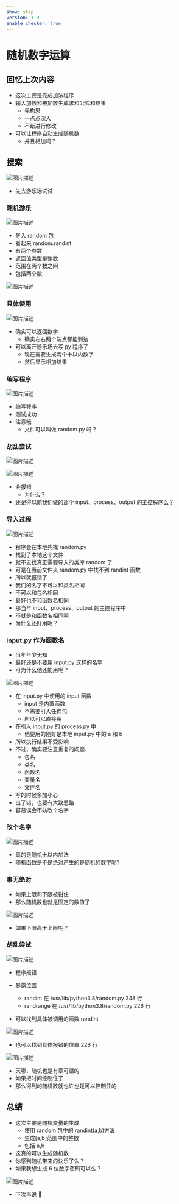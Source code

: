 ```yaml
---
show: step
version: 1.0
enable_checker: true
---
```


# 随机数字运算

## 回忆上次内容

- 这次主要是完成加法程序
- 输入加数和被加数生成求和公式和结果
  - 先构思
  - 一点点深入
  - 不断进行修改
- 可以让程序自动生成随机数
  - 并且相加吗？

## 搜索

![图片描述](https://doc.shiyanlou.com/courses/uid1190679-20210818-1629255262460)

- 先去游乐场试试

### 随机游乐

![图片描述](https://doc.shiyanlou.com/courses/uid1190679-20210818-1629255443447)

- 导入 random 包
- 看起来 random.randint
- 有两个参数
- 返回值类型是整数
- 范围在两个数之间
- 包括两个数

![图片描述](https://doc.shiyanlou.com/courses/uid1190679-20210818-1629255483601)

### 具体使用

![图片描述](https://doc.shiyanlou.com/courses/uid1190679-20210818-1629255612885)

- 确实可以返回数字
  - 确实左右两个端点都能到达
- 可以离开游乐场去写 py 程序了
  - 现在需要生成两个十以内数字
  - 然后显示相加结果

### 编写程序

![图片描述](https://doc.shiyanlou.com/courses/uid1190679-20210818-1629255866380)

- 编写程序
- 测试成功
- 注意哦
  - 文件可以叫做 random.py 吗？

### 胡乱尝试

![图片描述](https://doc.shiyanlou.com/courses/uid1190679-20211105-1636078105613)

![图片描述](https://doc.shiyanlou.com/courses/uid1190679-20211105-1636078181236)

- 会报错
  - 为什么？
- 还记得以前我们做的那个 input、process、output 的主控程序么？

### 导入过程

![图片描述](https://doc.shiyanlou.com/courses/uid1190679-20211105-1636078312943)

- 程序会在本地先找 random.py
- 找到了本地这个文件
- 就不去找真正需要导入的类库 random 了
- 可是在当前文件夹 random.py 中找不到 randint 函数
- 所以就报错了
- 我们的名字不可以和类名相同
- 不可以和包名相同
- 最好也不和函数名相同
- 那当年 input、process、output 的主控程序中
- 不就是和函数名相同啊
- 为什么还好用呢？

### input.py 作为函数名

- 当年年少无知
- 最好还是不要用 input.py 这样的名字
- 可为什么他还能用呢？

![图片描述](https://doc.shiyanlou.com/courses/uid1190679-20210816-1629055177742)

- 在 input.py 中使用的 input 函数
  - input 是内置函数
  - 不需要引入任何包
  - 所以可以直接用
- 在引入 input.py 的 process.py 中
  - 他要用的刚好是本地 input.py 中的 a 和 b
- 所以执行结果不受影响
- 不过，确实要注意重复的问题、
  - 包名
  - 类名
  - 函数名
  - 变量名
  - 文件名
- 写的时候多加小心
- 出了错，也要有大致思路
- 容易误会不妨改个名字

### 改个名字

![图片描述](https://doc.shiyanlou.com/courses/uid1190679-20210818-1629255891300)

- 真的是随机十以内加法
- 随机函数是不是绝对产生的是随机的数字呢?

### 事无绝对

- 如果上限和下限被钳住
- 那么随机数也就是固定的数值了

![图片描述](https://doc.shiyanlou.com/courses/uid1190679-20210820-1629425492093)

- 如果下限高于上限呢？

### 胡乱尝试

![图片描述](https://doc.shiyanlou.com/courses/uid1190679-20210820-1629425590340)

- 程序报错
- 暴露位置

  - randint 在 /usr/lib/python3.8/random.py 248 行
  - randrange 在 /usr/lib/python3.8/random.py 226 行

- 可以找到具体被调用的函数 randint

![图片描述](https://doc.shiyanlou.com/courses/uid1190679-20210820-1629425775893)

- 也可以找到具体报错的位置 226 行

![图片描述](https://doc.shiyanlou.com/courses/uid1190679-20210820-1629425785844)

- 天哪，随机也是有章可循的
- 如果把时间控制住了
- 那么得到的随机数就也许也是可以控制住的

## 总结

- 这次主要是随机变量的生成
  - 使用 random 包中的 randint(a,b)方法
  - 生成[a,b]范围中的整数
  - 包括 a,b
- 这真的可以生成随机数
- 你感到随机带来的快乐了么？
- 如果我想生成 6 位数字密码可以么？

![图片描述](https://doc.shiyanlou.com/courses/uid1190679-20210818-1629257752891)

- 下次再说 👋
